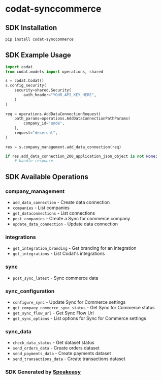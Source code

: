 # codat-synccommerce

<!-- Start SDK Installation -->
## SDK Installation

```bash
pip install codat-synccommerce
```
<!-- End SDK Installation -->

## SDK Example Usage
<!-- Start SDK Example Usage -->
```python
import codat
from codat.models import operations, shared

s = codat.Codat()
s.config_security(
    security=shared.Security(
        auth_header="YOUR_API_KEY_HERE",
    )
)
   
req = operations.AddDataConnectionRequest(
    path_params=operations.AddDataConnectionPathParams(
        company_id="unde",
    ),
    request="deserunt",
)
    
res = s.company_management.add_data_connection(req)

if res.add_data_connection_200_application_json_object is not None:
    # handle response
```
<!-- End SDK Example Usage -->

<!-- Start SDK Available Operations -->
## SDK Available Operations


### company_management

* `add_data_connection` - Create data connection
* `companies` - List companies
* `get_dataconnections` - List connections
* `post_companies` - Create a Sync for commerce company
* `update_data_connection` - Update data connection

### integrations

* `get_integration_branding` - Get branding for an integration
* `get_integrations` - List Codat's integrations

### sync

* `post_sync_latest` - Sync commerce data

### sync_configuration

* `configure_sync` - Update Sync for Commerce settings
* `get_company_commerce_sync_status` - Get Sync for Commerce status
* `get_sync_flow_url` - Get Sync Flow Url
* `get_sync_options` - List options for Sync for Commerce settings

### sync_data

* `check_data_status` - Get dataset status
* `send_orders_data` - Create orders dataset
* `send_payments_data` - Create payments dataset
* `send_transactions_data` - Create transactions dataset
<!-- End SDK Available Operations -->

### SDK Generated by [Speakeasy](https://docs.speakeasyapi.dev/docs/using-speakeasy/client-sdks)
